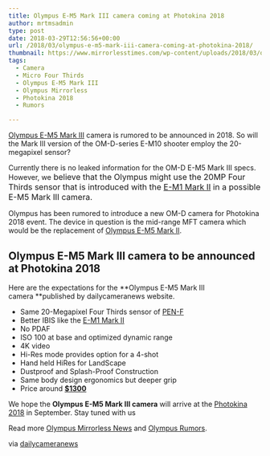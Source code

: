 ```yaml
---
title: Olympus E-M5 Mark III camera coming at Photokina 2018
author: mrtmsadmin
type: post
date: 2018-03-29T12:56:56+00:00
url: /2018/03/olympus-e-m5-mark-iii-camera-coming-at-photokina-2018/
thumbnail: https://www.mirrorlesstimes.com/wp-content/uploads/2018/03/olympus-e-m5-mark-iii-camera-coming-at-photokina-2018.jpg
tags:
  - Camera
  - Micro Four Thirds
  - Olympus E-M5 Mark III
  - Olympus Mirrorless
  - Photokina 2018
  - Rumors

---
```

[Olympus E-M5 Mark III][1] camera is rumored to be announced in 2018. So will the Mark III version of the OM-D-series E-M10 shooter employ the 20-megapixel sensor?

Currently there is no leaked information for the OM-D E-M5 Mark III specs. However, we<span style="font-family: -apple-system, BlinkMacSystemFont, 'Segoe UI', Roboto, 'Helvetica Neue', Arial, sans-serif; font-size: 1rem;"> believe that the Olympus might use the 20MP Four Thirds sensor that is introduced with the </span><a style="background-color: #ffffff; font-family: -apple-system, BlinkMacSystemFont, 'Segoe UI', Roboto, 'Helvetica Neue', Arial, sans-serif; font-size: 1rem;" href="http://amzn.to/2nCAKQa" target="_blank" rel="nofollow noopener">E-M1 Mark II</a><span style="font-family: -apple-system, BlinkMacSystemFont, 'Segoe UI', Roboto, 'Helvetica Neue', Arial, sans-serif; font-size: 1rem;"> in a possible E-M5 Mark III camera. </span>

Olympus has been rumored to introduce a new OM-D camera for Photokina 2018 event. The device in question is the mid-range MFT camera which would be the replacement of <a href="https://www.amazon.com/Olympus-OM-D-Mark-Silver-Body/dp/B00S6DBMOQ/?tag=daicamnew-20" target="_blank" rel="noopener" data-amzn-asin="B00S6DBMOQ">Olympus E-M5 Mark II</a>.<!--more-->

## Olympus E-M5 Mark III camera to be announced at Photokina 2018

Here are the expectations for the **Olympus E-M5 Mark III camera **published by dailycameranews website.

  * Same 20-Megapixel Four Thirds sensor of <a href="https://www.amazon.com/Olympus-V204060SU000-PEN-F-Body-Only-Silver/dp/B01AW10GM8/?tag=daicamnew-20" data-amzn-asin="B01AW10GM8">PEN-F</a>
  * Better IBIS like the <a href="https://www.amazon.com/Olympus-Mirrorless-Camera-Megapixels-5-Axis/dp/B01M4MB3DK/?tag=daicamnew-20" target="_blank" rel="noopener" data-amzn-asin="B01M4MB3DK">E-M1 Mark II</a>
  * No PDAF
  * ISO 100 at base and optimized dynamic range
  * 4K video
  * Hi-Res mode provides option for a 4-shot
  * Hand held HiRes for LandScape
  * Dustproof and Splash-Proof Construction
  * Same body design ergonomics but deeper grip
  * Price around **<a href="https://www.amazon.com/Olympus-OM-D-Mark-Silver-Body/dp/B00S6DBMOQ/?tag=daicamnew-20" target="_blank" rel="nofollow noopener noreferrer" data-amzn-asin="B00S6DBMOQ">$1300</a>**

<span class="date">W</span>e hope the **Olympus E-M5 Mark III camera** will arrive at the [Photokina 2018][2] in September. Stay tuned with us

Read more [Olympus Mirrorless News][3] and <a href="https://www.dailycameranews.com/tag/olympus-rumors/" target="_blank" rel="noopener">Olympus Rumors</a>.

via [dailycameranews][4]

 [1]: https://www.mirrorlesstimes.com/tag/olympus-e-m5-mark-iii/
 [2]: https://www.mirrorlesstimes.com/tag/photokina-2018/
 [3]: https://www.mirrorlesstimes.com/tag/olympus-mirrorless "Olympus Mirrorless News"
 [4]: https://www.dailycameranews.com/2018/03/expect-from-olympus-e-m5-mark-iii-camera/